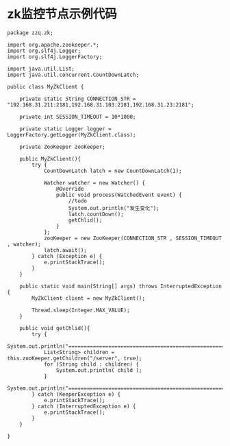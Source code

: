 # zk监控节点示例代码

    package zzq.zk;

    import org.apache.zookeeper.*;
    import org.slf4j.Logger;
    import org.slf4j.LoggerFactory;

    import java.util.List;
    import java.util.concurrent.CountDownLatch;

    public class MyZkClient {

        private static String CONNECTION_STR = "192.168.31.211:2181,192.168.31.103:2181,192.168.31.23:2181";

        private int SESSION_TIMEOUT = 10*1000;

        private static Logger logger = LoggerFactory.getLogger(MyZkClient.class);

        private ZooKeeper zooKeeper;

        public MyZkClient(){
            try {
                CountDownLatch latch = new CountDownLatch(1);

                Watcher watcher = new Watcher() {
                    @Override
                    public void process(WatchedEvent event) {
                        //todo
                        System.out.println("发生变化");
                        latch.countDown();
                        getChlid();
                    }
                };
                zooKeeper = new ZooKeeper(CONNECTION_STR , SESSION_TIMEOUT , watcher);
                latch.await();
            } catch (Exception e) {
                e.printStackTrace();
            }
        }

        public static void main(String[] args) throws InterruptedException {
            MyZkClient client = new MyZkClient();

            Thread.sleep(Integer.MAX_VALUE);
        }

        public void getChlid(){
            try {
                System.out.println("===============================================================");
                List<String> children = this.zooKeeper.getChildren("/server", true);
                for (String child : children) {
                    System.out.println( child );
                }
                System.out.println("===============================================================");
            } catch (KeeperException e) {
                e.printStackTrace();
            } catch (InterruptedException e) {
                e.printStackTrace();
            }
        }

    }
